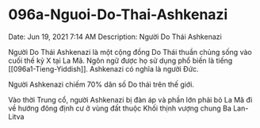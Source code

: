 # 096a-Nguoi-Do-Thai-Ashkenazi

Date: Jun 19, 2021 7:14 AM
Description: Người Do Thái Ashkenazi

Người Do Thái Ashkenazi là một cộng đồng Do Thái thuần chủng sống vào cuối thế kỷ X tại La Mã. Ngôn ngữ được họ sử dụng phổ biến là tiếng [[096a1-Tieng-Yiddish]]. Ashkenazi có nghĩa là người Đức.

Người Ashkenazi chiếm 70% dân số Do thái trên thế giới.

Vào thời Trung cổ, người Ashkenazi bị đàn áp và phần lớn phải bỏ La Mã đi về hướng đông định cư ở vùng đất thuộc Khối thịnh vượng chung Ba Lan-Litva